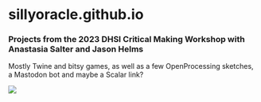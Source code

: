 # sillyoracle.github.io

### Projects from the 2023 DHSI Critical Making Workshop with Anastasia Salter and Jason Helms

Mostly Twine and bitsy games, as well as a few OpenProcessing sketches, a Mastodon bot and maybe a Scalar link?

![](https://github.com/gabjohar/sillyoracle.github.io/foucault.gif)
